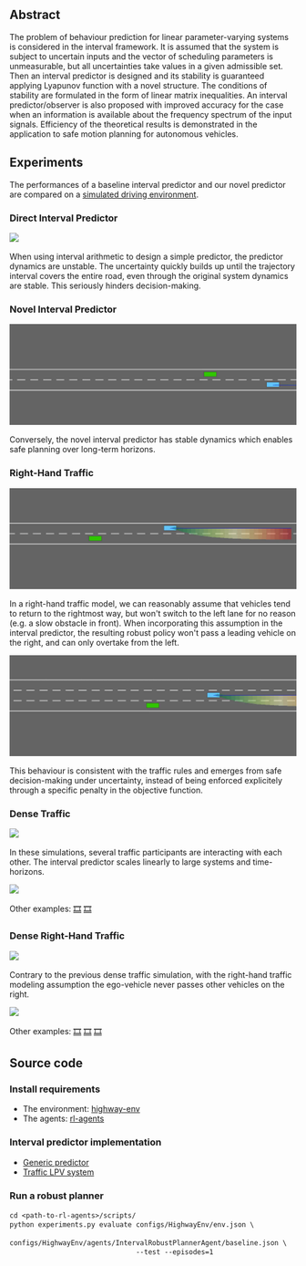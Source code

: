 ## Abstract

The problem of behaviour prediction for linear parameter-varying systems is considered in the interval framework. It is assumed that the system is subject to uncertain inputs and the vector of scheduling parameters is unmeasurable, but all uncertainties take values in a given admissible set. Then an interval predictor is designed and its stability is guaranteed applying Lyapunov function with a novel structure. The conditions of stability are formulated in the form of linear matrix inequalities. An interval predictor/observer is also proposed with improved accuracy for the case when an information is available about the frequency spectrum of the input signals. Efficiency of the theoretical results is demonstrated in the application to safe motion planning for autonomous vehicles.

## Experiments

The performances of a baseline interval predictor and our novel predictor are compared on a [simulated driving environment](https://github.com/eleurent/highway-env).

### Direct Interval Predictor

![](assets/interval_direct.gif)

When using interval arithmetic to design a simple predictor, the predictor dynamics are unstable. The uncertainty quickly builds up until the trajectory interval covers the entire road, even through the original system dynamics are stable. This seriously hinders decision-making.

### Novel Interval Predictor

![](assets/interval_novel.gif)

Conversely, the novel interval predictor has stable dynamics which enables safe planning over long-term horizons.

### Right-Hand Traffic

![](assets/stuck.gif)

In a right-hand traffic model, we can reasonably assume that vehicles tend to return to the rightmost way, but won't switch to the left lane for no reason (e.g. a slow obstacle in front). When incorporating this assumption in the interval predictor, the resulting robust policy won't pass a leading vehicle on the right, and can only overtake from the left.

![](assets/overtake.gif)

This behaviour is consistent with the traffic rules and emerges from safe decision-making under uncertainty, instead of being enforced explicitely through a specific penalty in the objective function.

### Dense Traffic

![](assets/traf1.gif)

In these simulations, several traffic participants are interacting with each other. The interval predictor scales linearly to large systems and time-horizons.

![](assets/traf2.gif)

Other examples: [🎞️](assets/traf3.gif) [🎞️](assets/traf4.gif)

### Dense Right-Hand Traffic

![](assets/rht1.gif)

Contrary to the previous dense traffic simulation, with the right-hand traffic modeling assumption the ego-vehicle never passes other vehicles on the right.

![](assets/rht2.gif)

Other examples: [🎞️](assets/rht3.gif) [🎞️](assets/rht4.gif) [🎞️](assets/rht5.gif)

## Source code

### Install requirements

* The environment: [highway-env](https://github.com/eleurent/highway-env)
* The agents: [rl-agents](https://github.com/eleurent/rl-agents)

### Interval predictor implementation

* [Generic predictor](https://github.com/eleurent/highway-env/blob/master/highway_env/interval.py#L171)
* [Traffic LPV system](https://github.com/eleurent/highway-env/blob/master/highway_env/vehicle/uncertainty.py#L199)

### Run a robust planner

```shell
cd <path-to-rl-agents>/scripts/
python experiments.py evaluate configs/HighwayEnv/env.json \
                               configs/HighwayEnv/agents/IntervalRobustPlannerAgent/baseline.json \
                               --test --episodes=1
```
